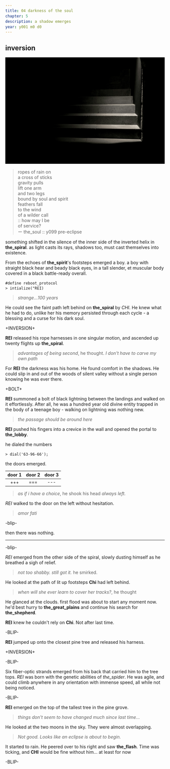 ```yaml
---
title: 04 darkness of the soul
chapter: 5  
description: a shadow emerges
year: y001 m0 d0 
---
```


## inversion

![soul](./void.jpg)

> ropes of rain on \
> a cross of sticks \
> gravity pulls \
> lift one arm \
> and two legs \
> bound by soul and spirit \
> feathers fall \
> to the wind \
> of a wilder call \
> :: how may I be \
> of service? \
> ー the_soul :: y099 pre-eclipse

something shifted in the silence of the inner side of the inverted helix in **the_spiral**. as light casts its rays, shadows too, must cast themselves into existence. 

From the echoes of **the_spirit**'s footsteps emerged a boy. a boy with straight black hear and beady black eyes, in a tall slender, et muscular body covered in a black battle-ready overall. 

```
#define reboot_protocol
> intialize("REI)
```

> *strange*...*100 years*

He could see the faint path left behind on **the_spiral** by *CHI*. He knew what he had to do, unlike her his memory persisted through each cycle - a blessing and a curse for his dark soul.

+INVERSION+

**REI** released his rope harnesses in one singular motion, and ascended up twenty flights up **the_spiral**.

> *advantages of being second*, he thought. *I don't have to carve my own path*

For **REI** the darkness was his home. He found comfort in the shadows. He could slip in and out of the woods of silent valley without a single person knowing he was ever there.

+BOLT+

**REI** summoned a bolt of black lightning between the landings and walked on it effortlessly. After all, he was a hundred year old divine entity trapped in the body of a teenage boy - walking on lightning was nothing new.

> *the passage should be around here*

**REI** pushed his fingers into a crevice in the wall and opened the portal to **the_lobby**. 

he dialed the numbers

```
> dial('63-96-66');
```

the doors emerged.

<div style="text-align: center;">

| door 1 | door 2 | door 3 |
|  ---  |  ---  |  ---  |
|  +++  |  ===   |  ---   |

</div>

> *as if i have a choice*, he shook his head *always left.*

*REI* walked to the door on the left without hesitation.

> *amor fati*

-blip-

then there was nothing.

<hr/>

-blip-

*REI* emerged from the other side of the spiral, slowly dusting himself as he breathed a sigh of relief.

> *not too shabby. still got it.* he smirked.

He looked at the path of lit up footsteps **Chi** had left behind.

> *when will she ever learn to cover her tracks?*, he thought

He glanced at the clouds. first flood was about to start any moment now. he'd best hurry to **the_great_plains** and continue his search for **the_shepherd**. 

**REI** knew he couldn't rely on **Chi**. Not after last time. 

-BLIP-

**REI** jumped up onto the closest pine tree and released his harness.

+INVERSION+

-BLIP-

Six fiber-optic strands emerged from his back that carried him to the tree tops. *REI* was born with the genetic abilities of *the_spider*. He was agile, and could climb anywhere in any orientation with immense speed, all while not being noticed.

-BLIP-

**REI** emerged on the top of the tallest tree in the pine grove.

> *things don't seem to have changed much since last time...*

He looked at the two moons in the sky. They were almost overlapping.

> *Not good. Looks like an eclipse is about to begin.*

It started to rain. He peered over to his right and saw **the_flash**. Time was ticking, and **CHI** would be fine without him... at least for now 

-BLIP-